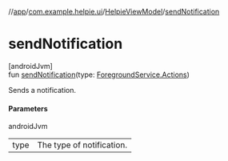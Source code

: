 //[app](../../../index.md)/[com.example.helpie.ui](../index.md)/[HelpieViewModel](index.md)/[sendNotification](send-notification.md)

# sendNotification

[androidJvm]\
fun [sendNotification](send-notification.md)(type: [ForegroundService.Actions](../../com.example.helpie.foregroundServices/-foreground-service/-actions/index.md))

Sends a notification.

#### Parameters

androidJvm

| | |
|---|---|
| type | The type of notification. |
